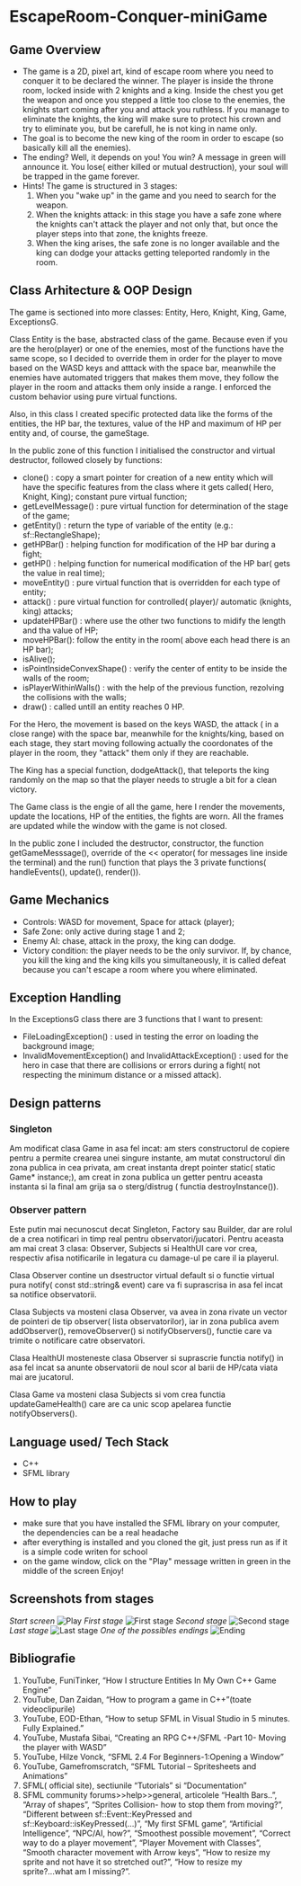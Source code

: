 # EscapeRoom-Conquer-miniGame
## Game Overview
- The game is a 2D, pixel art, kind of escape room where you need to conquer it to be declared the winner. The player is inside the throne room, locked inside with 2 knights and a king. Inside the chest you get the weapon and once you stepped a little too close to the enemies, the knights start coming after you and attack you ruthless. If you manage to eliminate the knights, the king will make sure to protect his crown and try to eliminate you, but be carefull, he is not king in name only.
- The goal is to become the new king of the room in order to escape (so basically kill all the enemies).
- The ending? Well, it depends on you! You win? A message in green will announce it. You lose( either killed or mutual destruction), your soul will be trapped in the game forever.
- Hints! The game is structured in 3 stages:
  1. When you "wake up" in the game and you need to search for the weapon.
  2. When the knights attack: in this stage you have a safe zone where the knights can't attack the player and not only that, but once the player steps into that zone, the knights freeze.
  3. When the king arises, the safe zone is no longer available and the king can dodge your attacks getting teleported randomly in the room.

## Class Arhitecture & OOP Design
The game is sectioned into more classes: Entity, Hero, Knight, King, Game, ExceptionsG.

Class Entity is the base, abstracted class of the game. Because even if you are the hero(player) or one of the enemies, most of the functions have the same scope, so I decided to override them in order for the player to move based on the WASD keys and atttack with the space bar, meanwhile the enemies have automated triggers that makes them move, they follow the player in the room and attacks them only inside a range. I enforced the custom behavior using pure virtual functions.

Also, in this class I created specific protected data like the forms of the entities, the HP bar, the textures, value of the HP and maximum of HP per entity and, of course, the gameStage.

In the public zone of this function I initialised the constructor and virtual destructor, followed closely by functions:
- clone() : copy a smart pointer for creation of a new entity which will have the specific features from the class where it gets called( Hero, Knight, King); constant pure virtual function;
- getLevelMessage() : pure virtual function for determination of the stage of the game;
- getEntity() : return the type of variable of the entity (e.g.: sf::RectangleShape);
- getHPBar() : helping function for modification of the HP bar during a fight;
- getHP() : helping function for numerical modification of the HP bar( gets the value in real time);
- moveEntity() : pure virtual function that is overridden for each type of entity;
- attack() : pure virtual function for controlled( player)/ automatic (knights, king) attacks;
- updateHPBar() : where use the other two functions to midify the length and tha value of HP;
- moveHPBar(): follow the entity in the room( above each head there is an HP bar);
- isAlive();
- isPointInsideConvexShape() : verify the center of entity to be inside the walls of the room;
- isPlayerWithinWalls() : with the help of the previous function, rezolving the collisions with the walls;
- draw() : called untill an entity reaches 0 HP.

For the Hero, the movement is based on the keys WASD, the attack ( in a close range) with the space bar, meanwhile for the knights/king, based on each stage, they start moving following actually the coordonates of the player in the room, they "attack" them only if they are reachable.

The King has a special function, dodgeAttack(), that teleports the king randomly on the map so that the player needs to strugle a bit for a clean victory.

The Game class is the engie of all the game, here I render the movements, update the locations, HP of the entities, the fights are worn. All the frames are updated while the window with the game is not closed. 

In the public zone I included the destructor, constructor, the function getGameMesssage(), override of the << operator( for messages line inside the terminal) and the run() function that plays the 3 private functions( handleEvents(), update(), render()).

## Game Mechanics
- Controls: WASD for movement, Space for attack (player);
- Safe Zone: only active during stage 1 and 2;
- Enemy AI: chase, attack in the proxy, the king can dodge.
- Victory condition: the player needs to be the only survivor. If, by chance, you kill the king and the king kills you simultaneously, it is called defeat because you can't escape a room where you where eliminated.

## Exception Handling
In the ExceptionsG class there are 3 functions that I want to present: 
- FileLoadingException() : used in testing the error on loading the background image;
- InvalidMovementException() and InvalidAttackException() : used for the hero in case that there are collisions or errors during a fight( not respecting the minimum distance or a missed attack).

## Design patterns
### Singleton
Am modificat clasa Game in asa fel incat: am sters constructorul de copiere pentru a permite crearea unei singure instante, am mutat constructorul din zona publica in cea privata, am creat instanta drept pointer static( static Game* instance;), am creat in zona publica un getter pentru aceasta instanta si la final am grija sa o sterg/distrug ( functia destroyInstance()).

### Observer pattern
Este putin mai necunoscut decat Singleton, Factory sau Builder, dar are rolul de a crea notificari in timp real pentru observatori/jucatori. Pentru aceasta am mai creat 3 clasa: Observer, Subjects si HealthUI care vor crea, respectiv afisa notificarile in legatura cu damage-ul pe care il ia playerul.

Clasa Observer contine un dsestructor virtual default si o functie virtual pura notify( const std::string& event) care va fi suprascrisa in asa fel incat sa notifice observatorii.

Clasa Subjects va mosteni clasa Observer, va avea in zona rivate un vector de pointeri de tip observer( lista observatorilor), iar in zona publica avem addObserver(), removeObserver() si notifyObservers(), functie care va trimite o notificare catre observatori.

Clasa HealthUI mosteneste clasa Observer si suprascrie functia notify() in asa fel incat sa anunte observatorii de noul scor al barii de HP/cata viata mai are jucatorul.

Clasa Game va mosteni clasa Subjects si vom crea functia updateGameHealth() care are ca unic scop apelarea functie notifyObservers().

## Language used/ Tech Stack
- C++
- SFML library

## How to play
- make sure that you have installed the SFML library on your computer, the dependencies can be a real headache
- after everything is installed and you cloned the git, just press run as if it is a simple code writen for school
- on the game window, click on the "Play" message written in green in the middle of the screen
Enjoy!

## Screenshots from stages
*Start screen*
![Play](https://github.com/lorenabora/EscapeRoom-Conquer-miniGame/blob/main/gameSS/play%20game.png)
*First stage*
![First stage](https://github.com/lorenabora/EscapeRoom-Conquer-miniGame/blob/main/gameSS/stage%20one.png)
*Second stage*
![Second stage](https://github.com/lorenabora/EscapeRoom-Conquer-miniGame/blob/main/gameSS/second%20stage.png)
*Last stage*
![Last stage](https://github.com/lorenabora/EscapeRoom-Conquer-miniGame/blob/main/gameSS/third%20stage.png)
*One of the possibles endings*
![Ending](https://github.com/lorenabora/EscapeRoom-Conquer-miniGame/blob/main/gameSS/game%20over.png)

## Bibliografie 

1.	YouTube, FuniTinker, “How I structure Entities In My Own C++ Game Engine”
2.	YouTube, Dan Zaidan, “How to program a game in C++”(toate videoclipurile)
3.	 YouTube, EOD-Ethan, “How to setup SFML in Visual Studio in 5 minutes. Fully Explained.”
4.	YouTube, Mustafa Sibai, “Creating an RPG C++/SFML -Part 10- Moving the player with WASD”
5.	YouTube, Hilze Vonck, “SFML 2.4 For Beginners-1:Opening a Window”
6.	YouTube, Gamefromscratch, “SFML Tutorial – Spritesheets and Animations”
7.	SFML( official site), sectiunile “Tutorials” si “Documentation”
8.	SFML community forums>>help>>general, articolele “Health Bars..”, “Array of shapes”, “Sprites Collision- how to stop them from moving?”, “Different between sf::Event::KeyPressed and sf::Keyboard::isKeyPressed(…)”, “My first SFML game”, “Artificial Intelligence”, “NPC/AI, how?”, “Smoothest possible movement”, “Correct way to do a player movement”, “Player Movement with Classes”, “Smooth character movement with Arrow keys”, “How to resize my sprite and not have it so stretched out?”, “How to resize my sprite?...what am I missing?”.
